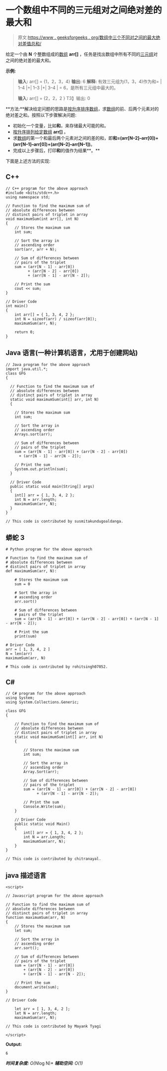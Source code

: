 # 一个数组中不同的三元组对之间绝对差的最大和

> 原文:[https://www . geeksforgeeks . org/数组中三个不同对之间的最大绝对差值总和/](https://www.geeksforgeeks.org/maximum-sum-of-absolute-differences-between-distinct-pairs-of-a-triplet-from-an-array/)

给定一个由 **N** 个整数组成的[数组](https://www.geeksforgeeks.org/introduction-to-arrays/) **arr[]** ，任务是找出数组中所有不同的[三元组](https://www.geeksforgeeks.org/find-a-triplet-that-sum-to-a-given-value/)对之间的绝对差的最大和。

**示例:**

> **输入:** arr[] = {1，2，3，4}
> **输出:** 6
> **解释:**
> 有效三元组为(1，3，4)作为和= | 1–4 |+| 1–3 |+| 3–4 | = 6，是所有三元组中最大的。
> 
> **输入:** arr[] = {2，2，2 }
> T3】输出: 0

**方法:**解决给定问题的思路是[按升序排序数组](https://www.geeksforgeeks.org/c-program-to-sort-an-array-in-ascending-order/)，求[数组](https://www.geeksforgeeks.org/array-data-structure/)的前、后两个元素对的绝对差之和。按照以下步骤解决问题:

*   初始化一个变量，比如**和**，来存储最大可能的和。
*   [按升序排列给定数组](https://www.geeksforgeeks.org/c-program-to-sort-an-array-in-ascending-order/) **arr[]** 。
*   求[数组](https://www.geeksforgeeks.org/array-data-structure/)的第一个和最后两个元素对之间的差的和，即**和=(arr[N–2]–arr[0])+(arr[N–1]–arr[0])+(arr[N–2]–arr[N–1])**。
*   完成以上步骤后，打印**和**的值作为结果**。**

下面是上述方法的实现:

## C++

```
// C++ program for the above approach
#include <bits/stdc++.h>
using namespace std;

// Function to find the maximum sum of
// absolute differences between
// distinct pairs of triplet in array
void maximumSum(int arr[], int N)
{
    // Stores the maximum sum
    int sum;

    // Sort the array in
    // ascending order
    sort(arr, arr + N);

    // Sum of differences between
    // pairs of the triplet
    sum = (arr[N - 1] - arr[0])
          + (arr[N - 2] - arr[0])
          + (arr[N - 1] - arr[N - 2]);

    // Print the sum
    cout << sum;
}

// Driver Code
int main()
{
    int arr[] = { 1, 3, 4, 2 };
    int N = sizeof(arr) / sizeof(arr[0]);
    maximumSum(arr, N);

    return 0;
}
```

## Java 语言(一种计算机语言，尤用于创建网站)

```
// Java program for the above approach
import java.util.*;
class GFG
{

  // Function to find the maximum sum of
  // absolute differences between
  // distinct pairs of triplet in array
  static void maximumSum(int[] arr, int N)
  {

    // Stores the maximum sum
    int sum;

    // Sort the array in
    // ascending order
    Arrays.sort(arr);

    // Sum of differences between
    // pairs of the triplet
    sum = (arr[N - 1] - arr[0]) + (arr[N - 2] - arr[0])
      + (arr[N - 1] - arr[N - 2]);

    // Print the sum
    System.out.println(sum);
  }

  // Driver Code
  public static void main(String[] args)
  {
    int[] arr = { 1, 3, 4, 2 };
    int N = arr.length;
    maximumSum(arr, N);
  }
}

// This code is contributed by susmitakundugoaldanga.
```

## 蟒蛇 3

```
# Python program for the above approach

# Function to find the maximum sum of
# absolute differences between
# distinct pairs of triplet in array
def maximumSum(arr, N):

    # Stores the maximum sum
    sum = 0

    # Sort the array in
    # ascending order
    arr.sort()

    # Sum of differences between
    # pairs of the triplet
    sum = (arr[N - 1] - arr[0]) + (arr[N - 2] - arr[0]) + (arr[N - 1] - arr[N - 2]);

    # Print the sum
    print(sum)

# Driver Code
arr = [ 1, 3, 4, 2 ]
N = len(arr)
maximumSum(arr, N)

# This code is contributed by rohitsingh07052.
```

## C#

```
// C# program for the above approach
using System;
using System.Collections.Generic;

class GFG
{

    // Function to find the maximum sum of
    // absolute differences between
    // distinct pairs of triplet in array
    static void maximumSum(int[] arr, int N)
    {

        // Stores the maximum sum
        int sum;

        // Sort the array in
        // ascending order
        Array.Sort(arr);

        // Sum of differences between
        // pairs of the triplet
        sum = (arr[N - 1] - arr[0]) + (arr[N - 2] - arr[0])
              + (arr[N - 1] - arr[N - 2]);

        // Print the sum
        Console.Write(sum);
    }

    // Driver Code
    public static void Main()
    {
        int[] arr = { 1, 3, 4, 2 };
        int N = arr.Length;
        maximumSum(arr, N);
    }
}

// This code is contributed by chitranayal.
```

## java 描述语言

```
<script>

// Javascript program for the above approach

// Function to find the maximum sum of
// absolute differences between
// distinct pairs of triplet in array
function maximumSum(arr, N)
{
    // Stores the maximum sum
    let sum;

    // Sort the array in
    // ascending order
    arr.sort();

    // Sum of differences between
    // pairs of the triplet
    sum = (arr[N - 1] - arr[0])
        + (arr[N - 2] - arr[0])
        + (arr[N - 1] - arr[N - 2]);

    // Print the sum
    document.write(sum);
}

// Driver Code

    let arr = [ 1, 3, 4, 2 ];
    let N = arr.length;
    maximumSum(arr, N);

// This code is contributed by Mayank Tyagi

</script>
```

**Output:** 

```
6
```

***时间复杂度:** O(N*log N)*
***辅助空间:** O(1)*